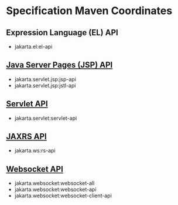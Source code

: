 # Specification Maven Coordinates

## Expression Language (EL) API
 - jakarta.el:el-api


## [Java Server Pages (JSP) API](https://github.com/eclipse-ee4j/jsp-api)
 - jakarta.servlet.jsp:jsp-api
 - jakarta.servlet.jsp:jstl-api


## [Servlet API](https://github.com/eclipse-ee4j/servlet-api)
 - jakarta.servlet:servlet-api


## [JAXRS API](https://github.com/eclipse-ee4j/jaxrs-api)
 - jakarta.ws:rs-api


## [Websocket API](https://github.com/eclipse-ee4j/websocket-api)
 - jakarta.websocket:websocket-all
 - jakarta.websocket:websocket-api
 - jakarta.websocket:websocket-client-api
